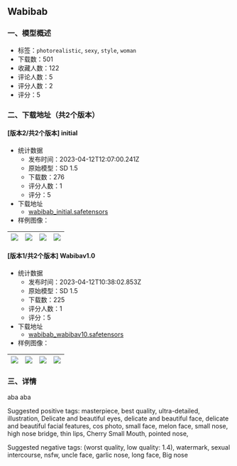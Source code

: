 ## Wabibab
### 一、模型概述

- 标签：`photorealistic`, `sexy`, `style`, `woman`
- 下载数：501
- 收藏人数：122
- 评论人数：5
- 评分人数：2
- 评分：5

### 二、下载地址（共2个版本）

#### [版本2/共2个版本] initial

- 统计数据
  - 发布时间：2023-04-12T12:07:00.241Z
  - 原始模型：SD 1.5
  - 下载数：276
  - 评分人数：1
  - 评分：5
- 下载地址
  - [wabibab_initial.safetensors](https://civitai.com/api/download/models/43584)
- 样例图像：

| <img src="https://image.civitai.com/xG1nkqKTMzGDvpLrqFT7WA/b8904c38-3bb9-436f-0e7f-47dd704b9d00/width=450/477029.jpeg" /> | <img src="https://image.civitai.com/xG1nkqKTMzGDvpLrqFT7WA/d419f429-9935-4826-1c2a-1506a08aac00/width=450/477043.jpeg" /> | <img src="https://image.civitai.com/xG1nkqKTMzGDvpLrqFT7WA/31392c62-19bd-4921-9ba7-faaafdc5e200/width=450/477027.jpeg" /> | <img src="https://image.civitai.com/xG1nkqKTMzGDvpLrqFT7WA/6ff940c8-997f-4d1a-8509-8f4200360400/width=450/477034.jpeg" /> |
| ---- | ---- | ---- | ---- |

#### [版本1/共2个版本] Wabibav1.0

- 统计数据
  - 发布时间：2023-04-12T10:38:02.853Z
  - 原始模型：SD 1.5
  - 下载数：225
  - 评分人数：1
  - 评分：5
- 下载地址
  - [wabibab_wabibav10.safetensors](https://civitai.com/api/download/models/42394)
- 样例图像：

| <img src="https://image.civitai.com/xG1nkqKTMzGDvpLrqFT7WA/f91a80d2-9292-406b-f39b-2aa82b372900/width=450/465312.jpeg" /> | <img src="https://image.civitai.com/xG1nkqKTMzGDvpLrqFT7WA/aea631d2-ac97-4ecc-f18e-11da01dbcb00/width=450/465306.jpeg" /> | <img src="https://image.civitai.com/xG1nkqKTMzGDvpLrqFT7WA/eb8773f2-973c-4779-cee5-70a8caf4eb00/width=450/465315.jpeg" /> | <img src="https://image.civitai.com/xG1nkqKTMzGDvpLrqFT7WA/6e9ea972-08fd-4d61-dfaa-bb773addfd00/width=450/465317.jpeg" /> |
| ---- | ---- | ---- | ---- |


### 三、详情
<p>aba aba</p><p>Suggested positive tags: masterpiece, best quality, ultra-detailed, illustration, Delicate and beautiful eyes, delicate and beautiful face, delicate and beautiful facial features, cos photo, small face, melon face, small nose, high nose bridge, thin lips, Cherry Small Mouth, pointed nose,</p><p>Suggested negative tags: (worst quality, low quality: 1.4), watermark, sexual intercourse, nsfw, uncle face, garlic nose, long face, Big nose</p>